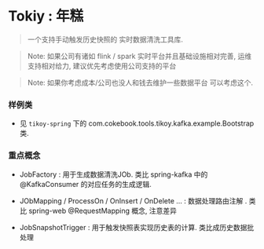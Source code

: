 # Tokiy : 年糕

> 一个支持手动触发历史快照的 实时数据清洗工具库.

> Note: 如果公司有诸如 flink / spark 实时平台并且基础设施相对完善, 运维支持相对给力, 建议优先考虑使用公司支持的平台

> Note: 如果你考虑成本/公司也没人和钱去维护一些数据平台 可以考虑这个.

### 样例类

- 见 `tikoy-spring` 下的 com.cokebook.tools.tikoy.kafka.example.Bootstrap 类.

### 重点概念

- JobFactory :  用于生成数据清洗JOb. 类比 spring-kafka 中的 @KafkaConsumer 的对应任务的生成逻辑.

- JObMapping / ProcessOn / OnInsert / OnDelete ... :  数据处理路由注解 . 类比 spring-web @RequestMapping 概念, 注意差异

- JobSnapshotTrigger : 用于触发快照表实现历史表的计算.  类比成历史数据批处理

